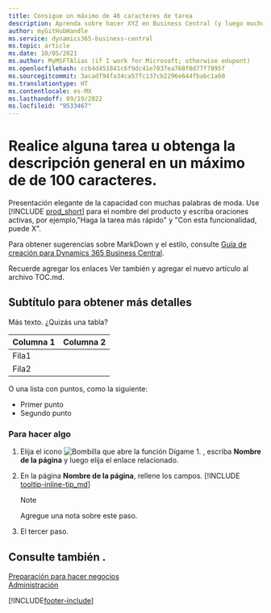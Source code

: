 ```yaml
---
title: Consigue un máximo de 46 caracteres de tarea
description: Aprenda sobre hacer XYZ en Business Central (y luego muchos términos de búsqueda útiles en una oración que suene natural. La longitud máxima es de 160 caracteres, que es así de largo).
author: myGitHubHandle
ms.service: dynamics365-business-central
ms.topic: article
ms.date: 10/05/2021
ms.author: MyMSFTAlias (if I work for Microsoft; otherwise edupont)
ms.openlocfilehash: ccb4d451841c6f9dc41e7837ea768f0d77f7895f
ms.sourcegitcommit: 3acadf94fa34ca57fc137cb2296e644fbabc1a60
ms.translationtype: HT
ms.contentlocale: es-MX
ms.lasthandoff: 09/19/2022
ms.locfileid: "9533467"
---
```

# <a name="achieve-some-task-or-get-the-overview-in-max-100-characters"></a>Realice alguna tarea u obtenga la descripción general en un máximo de de 100 caracteres.

Presentación elegante de la capacidad con muchas palabras de moda. Use [!INCLUDE [prod_short](includes/prod_short.md)] para el nombre del producto y escriba oraciones activas, por ejemplo,"Haga la tarea más rápido" y "Con esta funcionalidad, puede X".  

Para obtener sugerencias sobre MarkDown y el estilo, consulte [Guía de creación para Dynamics 365 Business Central](https://learn.microsoft.com/dynamics365/business-central/dev-itpro/help/writing-guide).  

Recuerde agregar los enlaces Ver también y agregar el nuevo artículo al archivo TOC.md.  

## <a name="subheading-for-more-details"></a>Subtítulo para obtener más detalles

Más texto. ¿Quizás una tabla?

|Columna 1  |Columna 2  |
|---------|---------|
|Fila1     |         |
|Fila2     |         |

O una lista con puntos, como la siguiente:

* Primer punto
* Segundo punto

### <a name="to-do-something"></a>Para hacer algo

1. Elija el icono ![Bombilla que abre la función Dígame 1.](media/ui-search/search_small.png "Dígame qué desea hacer") , escriba **Nombre de la página** y luego elija el enlace relacionado.
2. En la página **Nombre de la página**, rellene los campos. [!INCLUDE [tooltip-inline-tip_md](includes/tooltip-inline-tip_md.md)]

    > [!NOTE]
    > Agregue una nota sobre este paso.
3. El tercer paso.

## <a name="see-also"></a>Consulte también .

[Preparación para hacer negocios](ui-get-ready-business.md)  
[Administración](admin-setup-and-administration.md)  

[!INCLUDE[footer-include](includes/footer-banner.md)]

